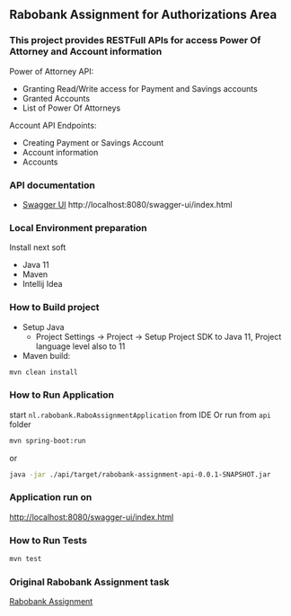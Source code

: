 ## Rabobank Assignment for Authorizations Area

### This project provides RESTFull APIs for access Power Of Attorney and Account information

Power of Attorney API:
 - Granting Read/Write access for Payment and Savings accounts
 - Granted Accounts
 - List of Power Of Attorneys

Account API Endpoints:
- Creating Payment or Savings Account
- Account information
- Accounts

### API documentation
- [Swagger UI](http://localhost:8080/swagger-ui/index.html) http://localhost:8080/swagger-ui/index.html

### Local Environment preparation

Install next soft
 - Java 11
 - Maven
 - Intellij Idea

### How to Build project
- Setup Java
   - Project Settings -> Project -> Setup Project SDK to Java 11, Project language level also to 11
- Maven build:
```bash
mvn clean install
```

### How to Run Application
start `nl.rabobank.RaboAssignmentApplication` from IDE
Or run from `api` folder
```bash
mvn spring-boot:run
```
or
```bash
java -jar ./api/target/rabobank-assignment-api-0.0.1-SNAPSHOT.jar
```
### Application run on
[http://localhost:8080/swagger-ui/index.html](http://localhost:8080/swagger-ui/index.html)

### How to Run Tests
```bash
mvn test
```

### Original Rabobank Assignment task
[Rabobank Assignment](./TASK.md)